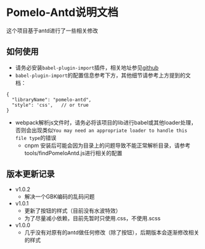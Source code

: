 # Pomelo-Antd说明文档

这个项目基于antd进行了一些相关修改

## 如何使用
* 请务必安装`babel-plugin-import`插件，相关地址参见[github](https://github.com/ant-design/babel-plugin-import)
* `babel-plugin-import`的配置信息参考下方，其他细节请参考上方提到的文档：
```
{
  "libraryName": "pomelo-antd",
  "style": 'css',   // or true
}
```
* webpack解析js文件时，请务必将该项目的lib进行babel或其他loader处理，否则会出现类似`You may need an appropriate loader to handle this file type`的错误
    * cnpm 安装后可能会因为目录上的问题导致不能正常解析目录，请参考tools/findPomeloAntd.js进行相关的配置


## 版本更新记录
* v1.0.2
	* 解决一个GBK编码的乱码问题
* v1.0.1
	* 更新了按钮的样式（目前没有水波特效）
	* 为了尽量减小依赖，目前先暂时只使用.css，不使用.scss
* v1.0.0
	* 几乎没有对原有的antd做任何修改（除了按钮），后期版本会逐渐修改相关的样式